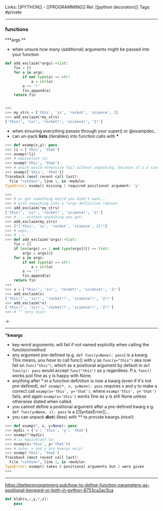 Links: [[PYTHON]] - [[PROGRAMMING]]
Rel: [[python decorators]]
Tags: #private 

--- 

### functions

**\*args **
- when unsure how many (additional) arguments might be passed into your function
```py
def add_exclaim(*args)->list:
	fin = []
	for a in args:
		if not type(a) == str:
			a = str(a)
		a += '!'
		fin.append(a)	
	return fin


>>> 
>>> my_strs = ['this', 'is', 'rocket', 'science', 2]
>>> add_exclaim(*my_strs)
['this!', 'is!', 'rocket!', 'science!', '2!']
```
- when ensuring everything passes through your super() or @exampdec,
- can un-pack **lists** (iterables) into function calls with **\***
```py
>>> def examp(x,y): pass
>>> li = ['this', 'that']
>>> examp(*li)
>>> # equivelant to: 
>>> examp('this', 'that')
>>> # which would otherwise fail without unpacking, because it's a single list
>>> examp(['this', 'that'])
Traceback (most recent call last):
  File "<stdin>", line 1, in <module>
TypeError: examp() missing 1 required positional argument: 'y'
```
```py
>>> 
>>> # or get something weird you didn't want...
>>> # with unpacking into a *args definition (above)
>>> add_exclaim(*my_strs)
['this!', 'is!', 'rocket!', 'science!', '2!']
>>> # ... without unpacking you get:
>>> add_exclaim(my_strs)
>>> ["['this', 'is', 'rocket', 'science', 2]!"]
>>> # oops...
>>> # --> 
>>> def add_exclaim(*args)->list:
	fin = []
	if len(args) == 1 and type(args[0]) == list:
		args = args[0]
	for a in args:
		if not type(a) == str:
			a = str(a)
		a += '!'
		fin.append(a)	
	return fin
>>> 
>>> x = ['this!', 'is!', 'rocket!', 'science!', '2!']
>>> add_exclaim(x)
['this!!', 'is!!', 'rocket!!', 'science!!', '2!!']
>>> add_exclaim(*x)
['this!!', 'is!!', 'rocket!!', 'science!!', '2!!']
>>> # ^^ very nice!
```
->


--- 

**\*kwargs**
- key-word arguments; will fail if not named explicitly when calling the function/method
- any argument pre-defined (e.g. ```def func(y=None): pass```) is a kwarg. This means, you *have* to call func() with y as ```func(y="this")``` aka now fail on ```func("this")```, which as a positional argument by default in ```def func(y): pass``` would accept ```func("this")``` as y regardless. P.s. ```func()``` works just fine as y is happy with None.
- anything after \* in a function definition is now a kwarg (even if it's not pre-defined), ```def examp(*, x, y=None): pass``` requires x and y to make a correct call ```examp(x='this', y='that')```, where ```examp('this', y='that')``` fails, and again ```examp(x='this')``` works fine as y is still None unless otherwise stated when called. 
- you cannot define a positional argument after a pre-defined kwarg e.g. ```def func(y=None, z): pass``` is a [[SyntaxError]]...
- you can unpack **dict**(-likes) with \*\* to provide kwargs (nice!):
```py
>>> def examp(*, x, y=None): pass
>>> mydic = {'x': 'this', 'y': 'that'}
>>> examp(**mydic)
>>> # is equivelant to: 
>>> examp(x='this', y='that'))
>>> # note: x and y are kwargs only!
>>> examp('this', 'that')
Traceback (most recent call last):
  File "<stdin>", line 1, in <module>
TypeError: examp() takes 0 positional arguments but 2 were given
>>> 
```

--- 

https://betterprogramming.pub/how-to-define-function-parameters-as-positional-keyword-or-both-in-python-8753ca2ac5ca

```py
def blah(x,/,y,*,z):
	pass
```